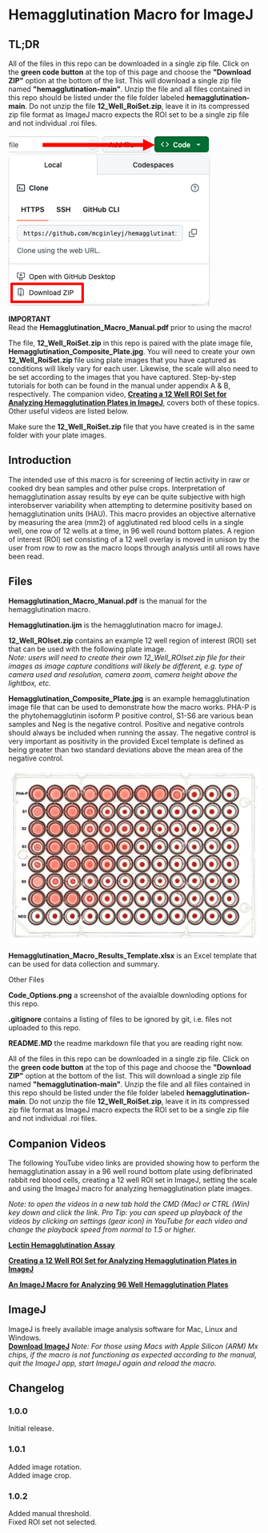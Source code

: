 # Hemagglutination Macro for ImageJ
## TL;DR
All of the files in this repo can be downloaded in a single zip file. Click on the **green code button** at the top of this page and choose the **"Download ZIP"** option at the bottom of the list. This will download a single zip file named **"hemagglutination-main"**. Unzip the file and all files contained in this repo should be listed under the file folder labeled **hemagglutination-main**. Do not unzip the file **12_Well_RoiSet.zip**, leave it in its compressed zip file format as ImageJ macro expects the ROI set to be a single zip file and not individual .roi files. 

![Alt text](https://github.com/mcginleyj/hemagglutination/blob/main/Code_Options.png "Code Options Screenshot")

**IMPORTANT**  
Read the **Hemagglutination_Macro_Manual.pdf** prior to using the macro!  

The file, **12_Well_RoiSet.zip** in this repo is paired with the plate image file, **Hemagglutination_Composite_Plate.jpg**.  You will need to create your own **12_Well_RoiSet.zip** file using plate images that you have captured as conditions will likely vary for each user. Likewise, the scale will also need to be set according to the images that you have captured. Step-by-step tutorials for both can be found in the manual under appendix A & B, respectively. The companion video, [**Creating a 12 Well ROI Set for Analyzing Hemagglutination Plates in ImageJ**](https://www.youtube.com/watch?v=d4BtTiAVIGo), covers both of these topics. Other useful videos are listed below.   

Make sure the **12_Well_RoiSet.zip** file that you have created is in the same folder with your plate images. 

## Introduction
The intended use of this macro is for screening of lectin activity in raw or cooked dry bean samples and other pulse crops. Interpretation of hemagglutination assay results by eye can be quite subjective with high interobserver variability when attempting to determine positivity based on hemagglutination units (HAU). This macro provides an objective alternative by measuring the area (mm2) of agglutinated red blood cells in a single well, one row of 12 wells at a time, in 96 well round bottom plates. A region of interest (ROI) set consisting of a 12 well overlay is moved in unison by the user from row to row as the macro loops through analysis until all rows have been read. 

## Files

**Hemagglutination_Macro_Manual.pdf** is the manual for the hemagglutination macro.

**Hemagglutination.ijm** is the hemagglutination macro for imageJ.

**12_Well_ROIset.zip** contains an example 12 well region of interest (ROI) set that can be used with the following plate image.  
*Note: users will need to create their own 12_Well_ROIset.zip file for their images as image capture conditions will likely be different, e.g. type of camera used and resolution, camera zoom, camera height above the lightbox, etc.*

**Hemagglutination_Composite_Plate.jpg** is an example hemagglutination image file that can be used to demonstrate how the macro works. PHA-P is the phytohemagglutinin isoform P positive control, S1-S6 are various bean samples and Neg is the negative control. Positive and negative controls should always be included when running the assay. The negative control is very important as positivity in the provided Excel template is defined as being greater than two standard deviations above the mean area of the negative control.

<img src="https://github.com/mcginleyj/hemagglutination/blob/main/Hemagglutination_Composite_Plate.jpg" width="600">

**Hemagglutination_Macro_Results_Template.xlsx** is an Excel template that can be used for data collection and summary. 

Other Files

**Code_Options.png** a screenshot of the avaialble downloding options for this repo. 

**.gitignore** contains a listing of files to be ignored by git, i.e. files not uploaded to this repo.

**README.MD** the readme markdown file that you are reading right now. 

All of the files in this repo can be downloaded in a single zip file. Click on the **green code button** at the top of this page and choose the **"Download ZIP"** option at the bottom of the list. This will download a single zip file named **"hemagglutination-main"**. Unzip the file and all files contained in this repo should be listed under the file folder labeled **hemagglutination-main**. Do not unzip the file **12_Well_RoiSet.zip**, leave it in its compressed zip file format as ImageJ macro expects the ROI set to be a single zip file and not individual .roi files.

## Companion Videos
The following YouTube video links are provided showing how to perform the hemagglutination assay in a 96 well round bottom plate using defibrinated rabbit red blood cells, creating a 12 well ROI set in ImageJ, setting the scale and using the ImageJ macro for analyzing hemagglutination plate images.

*Note: to open the videos in a new tab hold the CMD (Mac) or CTRL (Win) key down and click the link. Pro Tip: you can speed up playback of the videos by clicking on settings (gear icon) in YouTube for each video and change the playback speed from normal to 1.5 or higher.*

[**Lectin Hemagglutination Assay**](https://www.youtube.com/watch?v=FWOMhOlLiug) 

[**Creating a 12 Well ROI Set for Analyzing Hemagglutination Plates in ImageJ**](https://www.youtube.com/watch?v=d4BtTiAVIGo) 

[**An ImageJ Macro for Analyzing 96 Well Hemagglutination Plates**](https://www.youtube.com/watch?v=EF8ssYyJGDY) 

## ImageJ
ImageJ is freely available image analysis software for Mac, Linux and Windows.  
[**Download ImageJ**](https://imagej.net/ij/download.html)
*Note: For those using Macs with Apple Silicon (ARM) Mx chips, if the macro is not functioning as expected according to the manual, quit the ImageJ app, start ImageJ again and reload the macro.*  

## Changelog
### 1.0.0 
Initial release.
### 1.0.1 
Added image rotation.  
Added image crop.
### 1.0.2 
Added manual threshold.  
Fixed ROI set not selected.
